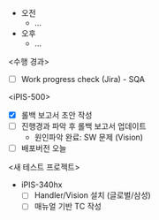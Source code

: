 - 오전
	- ...
- 오후
	- ...

<수행 경과>
- [ ] Work progress check (Jira) - SQA

\<iPIS-500>
- [x] 롤백 보고서 초안 작성
- [ ] 진행경과 파악 후 롤백 보고서 업데이트
	- 원인파악 완료: SW 문제 (Vision)
- [ ] 배포버전 오늘 

<새 테스트 프로젝트>
- iPIS-340hx
	- [ ] Handler/Vision 설치 (글로벌/삼성)
	- [ ] 매뉴얼 기반 TC 작성